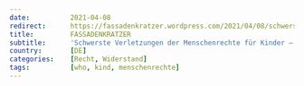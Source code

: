 ```yaml
---
date:          2021-04-08
redirect:      https://fassadenkratzer.wordpress.com/2021/04/08/schwerste-verletzungen-der-menschenrechte-fur-kinder-offener-brief-an-den-un-sonderberichterstatter-fur-folter/
title:         FASSADENKRATZER
subtitle:      'Schwerste Verletzungen der Menschenrechte für Kinder – Offener Brief an den UN-Sonderberichterstatter für Folter'
country:       [DE]
categories:    [Recht, Widerstand]
tags:          [who, kind, menschenrechte]
---
```


